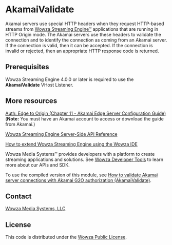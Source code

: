 # AkamaiValidate
Akamai servers use special HTTP headers when they request HTTP-based streams from [Wowza Streaming Engine™](https://www.wowza.com/products/streaming-engine) applications that are running in HTTP Origin mode. The Akamai servers use these headers to validate the connection and to identify the connection as coming from an Akamai server. If the connection is valid, then it can be accepted. If the connection is invalid or rejected, then an appropriate HTTP response code is returned.

## Prerequisites
Wowza Streaming Engine 4.0.0 or later is required to use the **AkamaiValidate** VHost Listener.

## More resources
[Auth: Edge to Origin (Chapter 11 - Akamai Edge Server Configuration Guide)](https://control.akamai.com/dl/customers/other/EDGESERV/ESConfigGuide-Customer.pdf#G11.1119545)
(**Note:** You must have an Akamai account to access or download the guide from Akamai.)

[Wowza Streaming Engine Server-Side API Reference](https://www.wowza.com/resources/WowzaStreamingEngine_ServerSideAPI.pdf)

[How to extend Wowza Streaming Engine using the Wowza IDE](https://www.wowza.com/forums/content.php?759-How-to-extend-Wowza-Streaming-Engine-using-the-Wowza-IDE)

Wowza Media Systems™ provides developers with a platform to create streaming applications and solutions. See [Wowza Developer Tools](https://www.wowza.com/resources/developers) to learn more about our APIs and SDK.

To use the compiled version of this module, see [How to validate Akamai server connections with Akamai G2O authorization (AkamaiValidate)](https://www.wowza.com/forums/content.php?651-How-to-validate-Akamai-server-connections-with-Akamai-G2O-authorization-%28VHostListenerAkamaiValidate%29).

## Contact
[Wowza Media Systems, LLC](https://www.wowza.com/contact)

## License
This code is distributed under the [Wowza Public License](https://github.com/WowzaMediaSystems/wse-plugin-akamaivalidate/blob/master/LICENSE.txt).
